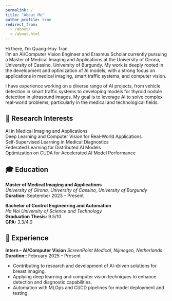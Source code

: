 ```yaml
---
permalink: /
title: "About Me"
author_profile: true
redirect_from: 
  - /about/
  - /about.html
---
```


Hi there, I’m Quang-Huy Tran.  
I’m an AI/Computer Vision Engineer and Erasmus Scholar currently pursuing a Master of Medical Imaging and Applications at the University of Girona, University of Cassino, University of Burgundy. My work is deeply rooted in the development and optimization of AI models, with a strong focus on applications in medical imaging, smart traffic systems, and computer vision.

I have experience working on a diverse range of AI projects, from vehicle detection in smart traffic systems to developing models for thyroid nodule detection in ultrasound images. My goal is to leverage AI to solve complex real-world problems, particularly in the medical and technological fields.

## 🔬 Research Interests ##  
AI in Medical Imaging and Applications  
Deep Learning and Computer Vision for Real-World Applications  
Self-Supervised Learning in Medical Diagnostics  
Federated Learning for Distributed AI Models  
Optimization on CUDA for Accelerated AI Model Performance


## 🎓 Education

**Master of Medical Imaging and Applications**  
_University of Girona, University of Cassino, University of Burgundy_  
**Duration:** September 2023 – Present

**Bachelor of Control Engineering and Automation**  
_Ha Noi University of Science and Technology_  
**Graduation Thesis:** 9.5/10  
**GPA:** 3.3/4.0

## 💼 Experience
**Intern – AI/Computer Vision**
_ScreenPoint Medical, Nijmegen, Netherlands_
**Duration:**: February 2025 – Present
  - Contributing to research and development of AI-driven solutions for breast imaging.
  - Applying deep learning and computer vision techniques to enhance detection and diagnostic capabilities.
  - Automation with MLOps and CI/CD pipelines for model deployment and testing.